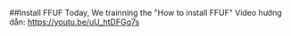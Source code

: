 ##Install FFUF
Today, We trainning the "How to install FFUF"
Video hướng dẫn: https://youtu.be/uU_htDFGq7s
